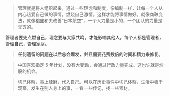 > 管理就是将人组织起来，通过一些理念和制度，像编制一样，让每一个人从内心热爱自己做的事情，燃烧自己激情。这样才能将事情做好。就像商鞅变法，就像稻盛和夫改善“日本航空”，一个人力量是小的，一个团队的力量是无穷的。

管理者要先点燃自己，理念要与大家共鸣，才能影响其他人。每个人都是管理者，管理自己，管理家庭。



> **任何遗留的问题在以后总会爆发，并且需要花费数倍的时间和精力来修复。**

> 中国喜欢指定 5 年计划，没有大变动，会通过行政力量完成。这也许就是炒股的机会。

> 切己体察，事上琢磨，代入自己。可以在历史事件中切己体察，生活中善于观察，发生在别人身上的事，一看一些传记，找一些素材。